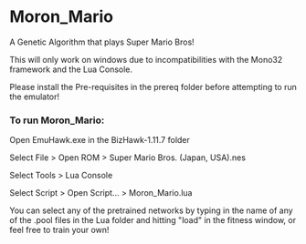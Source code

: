 # Moron_Mario
A Genetic Algorithm that plays Super Mario Bros!

This will only work on windows due to incompatibilities with the Mono32 framework and the Lua Console.

Please install the Pre-requisites in the prereq folder before attempting to run the emulator!

### To run Moron_Mario:
  Open EmuHawk.exe in the BizHawk-1.11.7 folder
  
  Select File > Open ROM > Super Mario Bros. (Japan, USA).nes
  
  Select Tools > Lua Console
  
  Select Script > Open Script... > Moron_Mario.lua
  
You can select any of the pretrained networks by typing in the name of any of the .pool files in the Lua folder and hitting "load" in the fitness window, or feel free to train your own!
